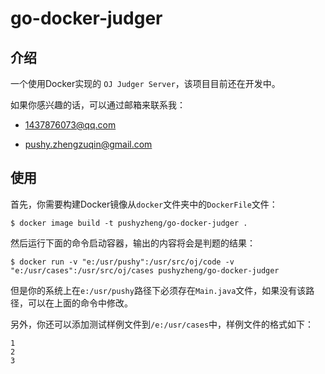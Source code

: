 # go-docker-judger

## 介绍

一个使用Docker实现的 `OJ Judger Server`，该项目目前还在开发中。

如果你感兴趣的话，可以通过邮箱来联系我：

- 1437876073@qq.com

- pushy.zhengzuqin@gmail.com

## 使用

首先，你需要构建Docker镜像从`docker`文件夹中的`DockerFile`文件：

```shell
$ docker image build -t pushyzheng/go-docker-judger .
```

然后运行下面的命令启动容器，输出的内容将会是判题的结果：

```shell
$ docker run -v "e:/usr/pushy":/usr/src/oj/code -v "e:/usr/cases":/usr/src/oj/cases pushyzheng/go-docker-judger
```

但是你的系统上在`e:/usr/pushy`路径下必须存在`Main.java`文件，如果没有该路径，可以在上面的命令中修改。


另外，你还可以添加测试样例文件到`/e:/usr/cases`中，样例文件的格式如下：


```
1
2
3
```